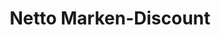 ---
title: "Netto Marken-Discount"
url: /halle-saale/netto-marken-discount-doelauer-strasse/
shop: Supermarkt
---